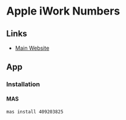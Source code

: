# Apple iWork Numbers

## Links

- [Main Website](https://apple.com/numbers)

## App

### Installation

#### MAS

```sh
mas install 409203825
```
